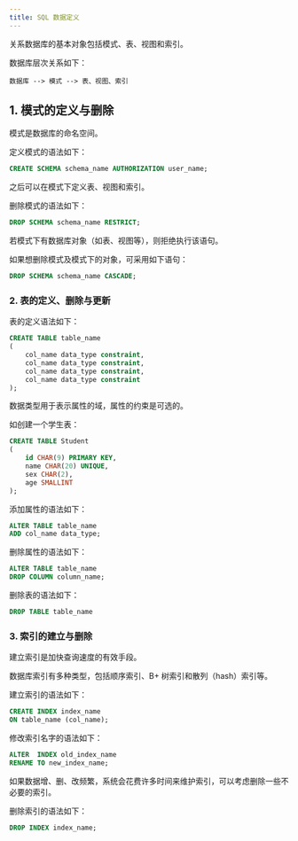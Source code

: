 ```yaml
---
title: SQL 数据定义
---
```


关系数据库的基本对象包括模式、表、视图和索引。

数据库层次关系如下：

```
数据库 --> 模式 --> 表、视图、索引
```

## 1. 模式的定义与删除

模式是数据库的命名空间。

定义模式的语法如下：

```sql
CREATE SCHEMA schema_name AUTHORIZATION user_name;
```

之后可以在模式下定义表、视图和索引。

删除模式的语法如下：

```sql
DROP SCHEMA schema_name RESTRICT;
```

若模式下有数据库对象（如表、视图等），则拒绝执行该语句。

如果想删除模式及模式下的对象，可采用如下语句：

```sql
DROP SCHEMA schema_name CASCADE;
```

### 2. 表的定义、删除与更新

表的定义语法如下：

```sql
CREATE TABLE table_name
(
    col_name data_type constraint, 
    col_name data_type constraint, 
    col_name data_type constraint, 
    col_name data_type constraint
);
```

数据类型用于表示属性的域，属性的约束是可选的。

如创建一个学生表：

```sql
CREATE TABLE Student
(
    id CHAR(9) PRIMARY KEY, 
    name CHAR(20) UNIQUE, 
    sex CHAR(2), 
    age SMALLINT 
);
```

添加属性的语法如下：

```sql
ALTER TABLE table_name 
ADD col_name data_type;
```

删除属性的语法如下：

```sql
ALTER TABLE table_name
DROP COLUMN column_name;
```

删除表的语法如下：

```sql
DROP TABLE table_name
```

### 3. 索引的建立与删除

建立索引是加快查询速度的有效手段。

数据库索引有多种类型，包括顺序索引、B+ 树索引和散列（hash）索引等。

建立索引的语法如下：

```sql
CREATE INDEX index_name
ON table_name (col_name);
```

修改索引名字的语法如下：

```sql
ALTER  INDEX old_index_name
RENAME TO new_index_name;
```

如果数据增、删、改频繁，系统会花费许多时间来维护索引，可以考虑删除一些不必要的索引。

删除索引的语法如下：

```sql
DROP INDEX index_name;
```